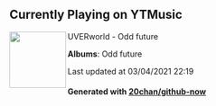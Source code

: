## Currently Playing on YTMusic

[<img align="left" width="100" src="https://lh3.googleusercontent.com/obNTp9iITqag6KC-0aKnPbNW05HZkseRG-zCnqrvDTv7VFKz5Zw3W5gzKpDlKRcEWFEDfdnmyQQU39Os">](https://music.youtube.com/watch?v=dOVWGxU5YsU)

UVERworld - Odd future

**Albums**: Odd future

Last updated at 03/04/2021 22:19

#### Generated with [20chan/github-now](https://github.com/20chan/github-now)


<!--
**20chan/20chan** is a ✨ _special_ ✨ repository because its `README.md` (this file) appears on your GitHub profile.

Here are some ideas to get you started:

- 🔭 I’m currently working on ...
- 🌱 I’m currently learning ...
- 👯 I’m looking to collaborate on ...
- 🤔 I’m looking for help with ...
- 💬 Ask me about ...
- 📫 How to reach me: ...
- 😄 Pronouns: ...
- ⚡ Fun fact: ...
-->
